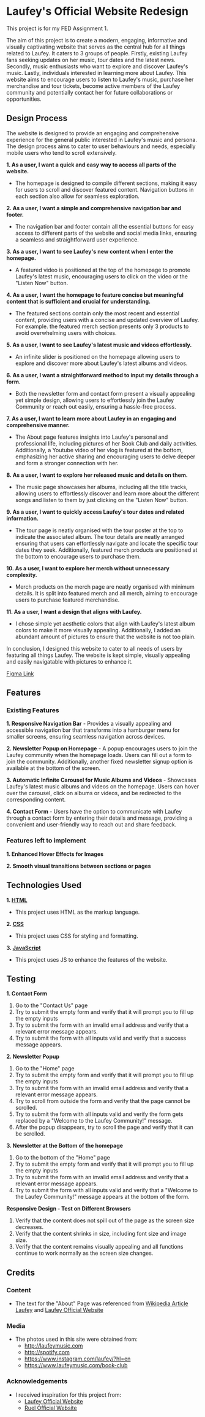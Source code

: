 # Laufey's Official Website Redesign
This project is for my FED Assignment 1.

The aim of this project is to create a modern, engaging, informative and visually captivating website that serves as the central hub for all things related to Laufey. It caters to 3 groups of people. Firstly, existing Laufey fans seeking updates on her music, tour dates and the latest news. Secondly, music enthusiasts who want to explore and discover Laufey's music. Lastly, individuals interested in learning more about Laufey. This website aims to encourage users to listen to Laufey's music, purchase her merchandise and tour tickets, become active members of the Laufey community and potentially contact her for future collaborations or opportunities.

## Design Process
The website is designed to provide an engaging and comprehensive experience for the general public interested in Laufey's music and persona. The design process aims to cater to user behaviours and needs, especially mobile users who tend to scroll extensively. 

**1. As a user, I want a quick and easy way to access all parts of the website.**
- The homepage is designed to compile different sections, making it easy for users to scroll and discover featured content. Navigation buttons in each section also allow for seamless exploration. 

**2. As a user, I want a simple and comprehensive navigation bar and footer.**
- The navigation bar and footer contain all the essential buttons for easy access to different parts of the website and social media links, ensuring a seamless and straightforward user experience.

**3. As a user, I want to see Laufey's new content when I enter the homepage.**
- A featured video is positioned at the top of the homepage to promote Laufey's latest music, encouraging users to click on the video or the "Listen Now" button.

**4. As a user, I want the homepage to feature concise but meaningful content that is sufficient and crucial for understanding.**
- The featured sections contain only the most recent and essential content, providing users with a concise and updated overview of Laufey. For example. the featured merch section presents only 3 products to avoid overwhelming users with choices. 

**5. As a user, I want to see Laufey's latest music and videos effortlessly.**
- An infinite slider is positioned on the homepage allowing users to explore and discover more about Laufey's latest albums and videos.

**6. As a user, I want a straightforward method to input my details through a form.**
- Both the newsletter form and contact form present a visually appealing yet simple design, allowing users to effortlessly join the Laufey Community or reach out easily, ensuring a hassle-free process.

**7. As a user, I want to learn more about Laufey in an engaging and comprehensive manner.**
- The About page features insights into Laufey's personal and professional life, including pictures of her Book Club and daily activities. Additionally, a Youtube video of her vlog is featured at the bottom, emphasizing her active sharing and encouraging users to delve deeper and form a stronger connection with her.

**8. As a user, I want to explore her released music and details on them.**
- The music page showcases her albums, including all the title tracks, allowing users to effortlessly discover and learn more about the different songs and listen to them by just clicking on the "Listen Now" button.

**9. As a user, I want to quickly access Laufey's tour dates and related information.**
- The tour page is neatly organised with the tour poster at the top to indicate the associated album. The tour details are neatly arranged ensuring that users can effortlessly navigate and locate the specific tour dates they seek. Additionally, featured merch products are positioned at the bottom to encourage users to purchase them.

**10. As a user, I want to explore her merch without unnecessary complexity.**
- Merch products on the merch page are neatly organised with minimum details. It is split into featured merch and all merch, aiming to encourage users to purchase featured merchandise.

**11. As a user, I want a design that aligns with Laufey.**
- I chose simple yet aesthetic colors that align with Laufey's latest album colors to make it more visually appealing. Additionally, I added an abundant amount of pictures to ensure that the website is not too plain.

In conclusion, I designed this website to cater to all needs of users by featuring all things Laufey. The website is kept simple, visually appealing and easily navigatable with pictures to enhance it. 

[Figma Link](https://www.figma.com/file/8V2N68oEHt7w3DgaGNxdf1/FED-Assignment?type=design&node-id=0%3A1&mode=design&t=cwZuHsjbfKSkIMMW-1)

## Features
### Existing Features
**1. Responsive Navigation Bar** - Provides a visually appealing and accessible navigation bar that transforms into a hamburger menu for smaller screens, ensuring seamless navigation across devices.

**2.  Newsletter Popup on Homepage** - A popup encourages users to join the Laufey community when the homepage loads. Users can fill out a form to join the community. Additionally, another fixed newsletter signup option is available at the bottom of the screen.

**3. Automatic Infinite Carousel for Music Albums and Videos** - Showcases Laufey's latest music albums and videos on the homepage. Users can hover over the carousel, click on albums or videos, and be redirected to the corresponding content.

**4. Contact Form** - Users have the option to communicate with Laufey through a contact form by entering their details and message, providing a convenient and user-friendly way to reach out and share feedback.

### Features left to implement
**1. Enhanced Hover Effects for Images** 

**2. Smooth visual transitions between sections or pages** 

## Technologies Used
**1. [HTML](https://developer.mozilla.org/en-US/docs/Web/HTML)**
   - This project uses HTML as the markup language.

**2. [CSS](https://developer.mozilla.org/en-US/docs/Web/CSS)**
   - This project uses CSS for styling and formatting.

**3. [JavaScript](https://developer.mozilla.org/en-US/docs/Web/JavaScript)**
   - This project uses JS to enhance the features of the website.

## Testing
**1. Contact Form**
1. Go to the "Contact Us" page
2. Try to submit the empty form and verify that it will prompt you to fill up the empty inputs
3. Try to submit the form with an invalid email address and verify that a relevant error message appears.
4. Try to submit the form with all inputs valid and verify that a success message appears.

**2. Newsletter Popup**
1. Go to the "Home" page
2. Try to submit the empty form and verify that it will prompt you to fill up the empty inputs
3. Try to submit the form with an invalid email address and verify that a relevant error message appears.
4. Try to scroll from outside the form and verify that the page cannot be scrolled.
5. Try to submit the form with all inputs valid and verify the form gets replaced by a "Welcome to the Laufey Community!" message.
6. After the popup disappears, try to scroll the page and verify that it can be scrolled.

**3. Newsletter at the Bottom of the homepage**
1. Go to the bottom of the "Home" page
2. Try to submit the empty form and verify that it will prompt you to fill up the empty inputs
3. Try to submit the form with an invalid email address and verify that a relevant error message appears.
4. Try to submit the form with all inputs valid and verify that a "Welcome to the Laufey Community!" message appears at the bottom of the form.

**Responsive Design - Test on Different Browsers**
1. Verify that the content does not spill out of the page as the screen size decreases.
2. Verify that the content shrinks in size, including font size and image size.
3. Verify that the content remains visually appealing and all functions continue to work normally as the screen size changes.

## Credits
### Content
- The text for the "About" Page was referenced from [Wikipedia Article Laufey](https://en.wikipedia.org/wiki/Laufey_(singer)) and [Laufey Official Website](http://laufeymusic.com)

### Media
- The photos used in this site were obtained from:
  - http://laufeymusic.com
  - http://spotify.com
  - https://www.instagram.com/laufey/?hl=en
  - https://www.laufeymusic.com/book-club
  
### Acknowledgements
- I received inspiration for this project from:
  - [Laufey Official Website](http://laufeymusic.com)
  - [Ruel Official Website](https://www.oneruel.com/)
